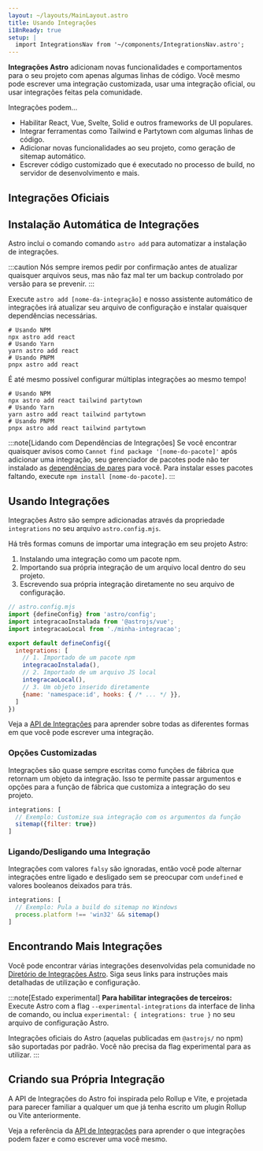 ```yaml
---
layout: ~/layouts/MainLayout.astro
title: Usando Integrações
i18nReady: true
setup: |
  import IntegrationsNav from '~/components/IntegrationsNav.astro';
---
```


**Integrações Astro** adicionam novas funcionalidades e comportamentos para o seu projeto com apenas algumas linhas de código. Você mesmo pode escrever uma integração customizada, usar uma integração oficial, ou usar integrações feitas pela comunidade.

Integrações podem...

- Habilitar React, Vue, Svelte, Solid e outros frameworks de UI populares.
- Integrar ferramentas como Tailwind e Partytown com algumas linhas de código.
- Adicionar novas funcionalidades ao seu projeto, como geração de sitemap automático.
- Escrever código customizado que é executado no processo de build, no servidor de desenvolvimento e mais.

## Integrações Oficiais

<IntegrationsNav />

## Instalação Automática de Integrações

Astro inclui o comando comando `astro add` para automatizar a instalação de integrações.

:::caution
Nós sempre iremos pedir por confirmação antes de atualizar quaisquer arquivos seus, mas não faz mal ter um backup controlado por versão para se prevenir.
:::

Execute `astro add [nome-da-integração]` e nosso assistente automático de integrações irá atualizar seu arquivo de configuração e instalar quaisquer dependências necessárias.

```shell
# Usando NPM
npx astro add react
# Usando Yarn
yarn astro add react
# Usando PNPM
pnpx astro add react
```

É até mesmo possível configurar múltiplas integrações ao mesmo tempo!

```shell
# Usando NPM
npx astro add react tailwind partytown
# Usando Yarn
yarn astro add react tailwind partytown
# Usando PNPM
pnpx astro add react tailwind partytown
```

:::note[Lidando com Dependências de Integrações]
Se você encontrar quaisquer avisos como `Cannot find package '[nome-do-pacote]'` após adicionar uma integração, seu gerenciador de pacotes pode não ter instalado as [dependências de pares](https://nodejs.org/en/blog/npm/peer-dependencies/) para você. Para instalar esses pacotes faltando, execute `npm install [nome-do-pacote]`.
:::

## Usando Integrações

Integrações Astro são sempre adicionadas através da propriedade `integrations` no seu arquivo `astro.config.mjs`.

Há três formas comuns de importar uma integração em seu projeto Astro:
1. Instalando uma integração como um pacote npm.
2. Importando sua própria integração de um arquivo local dentro do seu projeto.
3. Escrevendo sua própria integração diretamente no seu arquivo de configuração.

```js
// astro.config.mjs
import {defineConfig} from 'astro/config';
import integracaoInstalada from '@astrojs/vue';
import integracaoLocal from './minha-integracao';

export default defineConfig({
  integrations: [
    // 1. Importado de um pacote npm
    integracaoInstalada(), 
    // 2. Importado de um arquivo JS local
    integracaoLocal(),
    // 3. Um objeto inserido diretamente
    {name: 'namespace:id', hooks: { /* ... */ }},
  ]
})
```

Veja a [API de Integrações](/pt-br/reference/integrations-reference/) para aprender sobre todas as diferentes formas em que você pode escrever uma integração.

### Opções Customizadas

Integrações são quase sempre escritas como funções de fábrica que retornam um objeto da integração. Isso te permite passar argumentos e opções para a função de fábrica que customiza a integração do seu projeto.

```js
integrations: [
  // Exemplo: Customize sua integração com os argumentos da função
  sitemap({filter: true})
]
```

### Ligando/Desligando uma Integração

Integrações com valores `falsy` são ignoradas, então você pode alternar integrações entre ligado e desligado sem se preocupar com `undefined` e valores booleanos deixados para trás.

```js
integrations: [
  // Exemplo: Pula a build do sitemap no Windows
  process.platform !== 'win32' && sitemap()
]
```

## Encontrando Mais Integrações

Você pode encontrar várias integrações desenvolvidas pela comunidade no [Diretório de Integrações Astro](https://astro.build/integrations/). Siga seus links para instruções mais detalhadas de utilização e configuração.

:::note[Estado experimental]
**Para habilitar integrações de terceiros:** Execute Astro com a flag `--experimental-integrations` da interface de linha de comando, ou inclua `experimental: { integrations: true }` no seu arquivo de configuração Astro.

Integrações oficiais do Astro (aquelas publicadas em `@astrojs/` no npm) são suportadas por padrão. Você não precisa da flag experimental para as utilizar.
:::

## Criando sua Própria Integração

A API de Integrações do Astro foi inspirada pelo Rollup e Vite, e projetada para parecer familiar a qualquer um que já tenha escrito um plugin Rollup ou Vite anteriormente.

Veja a referência da [API de Integrações](/pt-br/reference/integrations-reference/) para aprender o que integrações podem fazer e como escrever uma você mesmo.
